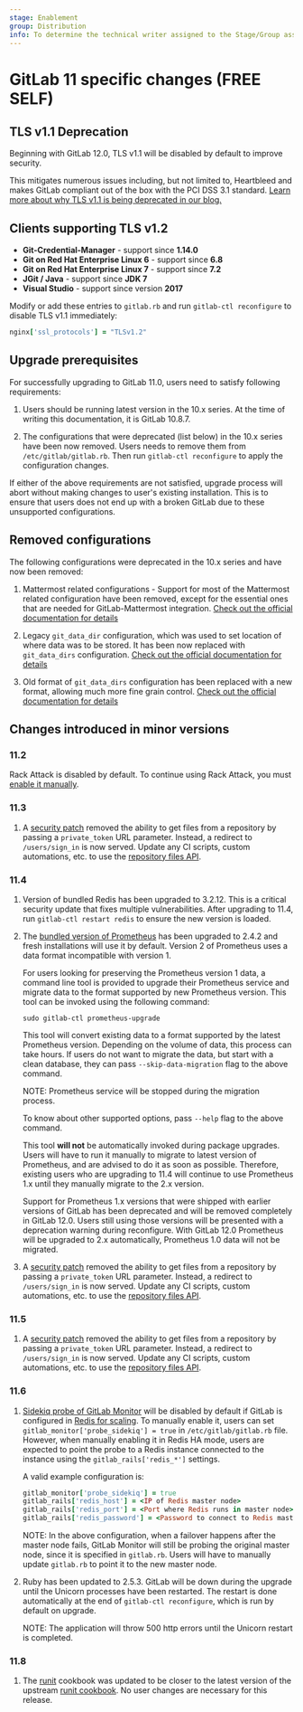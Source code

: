 ```yaml
---
stage: Enablement
group: Distribution
info: To determine the technical writer assigned to the Stage/Group associated with this page, see https://about.gitlab.com/handbook/engineering/ux/technical-writing/#designated-technical-writers
---
```


# GitLab 11 specific changes **(FREE SELF)**

## TLS v1.1 Deprecation

Beginning with GitLab 12.0, TLS v1.1 will be disabled by default to improve security.

This mitigates numerous issues including, but not limited to, Heartbleed and makes
GitLab compliant out of the box with the PCI DSS 3.1 standard.
[Learn more about why TLS v1.1 is being deprecated in our blog.](https://about.gitlab.com/blog/2018/10/15/gitlab-to-deprecate-older-tls/)

## Clients supporting TLS v1.2

- **Git-Credential-Manager** - support since **1.14.0**
- **Git on Red Hat Enterprise Linux 6** - support since **6.8**
- **Git on Red Hat Enterprise Linux 7** - support since **7.2**
- **JGit / Java** - support since **JDK 7**
- **Visual Studio** - support since version **2017**

Modify or add these entries to `gitlab.rb` and run `gitlab-ctl reconfigure` to disable TLS v1.1 immediately:

```ruby
nginx['ssl_protocols'] = "TLSv1.2"
```

## Upgrade prerequisites

For successfully upgrading to GitLab 11.0, users need to satisfy following
requirements:

1. Users should be running latest version in the 10.x series. At the time of
   writing this documentation, it is GitLab 10.8.7.

1. The configurations that were deprecated (list below) in the 10.x series have
   been now removed. Users needs to remove them from `/etc/gitlab/gitlab.rb`. Then run `gitlab-ctl reconfigure` to apply the configuration changes.

If either of the above requirements are not satisfied, upgrade process will
abort without making changes to user's existing installation. This is to ensure
that users does not end up with a broken GitLab due to these unsupported
configurations.

## Removed configurations

The following configurations were deprecated in the 10.x series and have now
been removed:

1. Mattermost related configurations - Support for most of the Mattermost
   related configuration have been removed, except for the essential ones that
   are needed for GitLab-Mattermost integration. [Check out the official documentation for details](https://docs.gitlab.com/ee/integration/mattermost/index.html#upgrading-gitlab-mattermost-from-versions-prior-to-110)

1. Legacy `git_data_dir` configuration, which was used to set location of where
   data was to be stored. It has been now replaced with `git_data_dirs`
   configuration. [Check out the official documentation for details](../settings/configuration.md#store-git-data-in-an-alternative-directory)

1. Old format of `git_data_dirs` configuration has been replaced with a new
   format, allowing much more fine grain control. [Check out the official documentation for details](../settings/configuration.md#store-git-data-in-an-alternative-directory)

## Changes introduced in minor versions

### 11.2

Rack Attack is disabled by default. To continue using Rack Attack, you must [enable it manually](https://docs.gitlab.com/ee/user/admin_area/settings/protected_paths.html).

### 11.3

1. A [security patch](https://about.gitlab.com/releases/2018/11/28/security-release-gitlab-11-dot-5-dot-1-released/#improper-enforcement-of-token-scope)
   removed the ability to get files from a repository by passing
   a `private_token` URL parameter.
   Instead, a redirect to `/users/sign_in` is now served.
   Update any CI scripts, custom automations, etc. to use the
   [repository files API](https://docs.gitlab.com/ee/api/repository_files.html#get-raw-file-from-repository).

### 11.4

1. Version of bundled Redis has been upgraded to 3.2.12. This is a critical
   security update that fixes multiple vulnerabilities. After upgrading to 11.4,
   run `gitlab-ctl restart redis` to ensure the new version is loaded.

1. The [bundled version of Prometheus](https://docs.gitlab.com/ee/administration/monitoring/prometheus/index.html)
   has been upgraded to 2.4.2 and fresh installations will use it by default.
   Version 2 of Prometheus uses a data format incompatible with version 1.

   For users looking for preserving the Prometheus version 1 data, a command
   line tool is provided to upgrade their Prometheus service and migrate data to
   the format supported by new Prometheus version. This tool can be invoked
   using the following command:

   ```shell
   sudo gitlab-ctl prometheus-upgrade
   ```

   This tool will convert existing data to a format supported by the latest
   Prometheus version. Depending on the volume of data, this process can take
   hours. If users do not want to migrate the data, but start with a clean
   database, they can pass `--skip-data-migration` flag to the above command.

   NOTE:
   Prometheus service will be stopped during the migration process.

   To know about other supported options, pass `--help` flag to the above
   command.

   This tool **will not** be automatically invoked during package upgrades.
   Users will have to run it manually to migrate to latest version of
   Prometheus, and are advised to do it as soon as possible. Therefore, existing
   users who are upgrading to 11.4 will continue to use Prometheus 1.x until
   they manually migrate to the 2.x version.

   Support for Prometheus 1.x versions that were shipped with earlier versions
   of GitLab has been deprecated and will be removed completely in GitLab 12.0.
   Users still using those versions will be presented with a deprecation warning
   during reconfigure. With GitLab 12.0 Prometheus will be upgraded to 2.x automatically,
   Prometheus 1.0 data will not be migrated.
1. A [security patch](https://about.gitlab.com/releases/2018/11/28/security-release-gitlab-11-dot-5-dot-1-released/#improper-enforcement-of-token-scope)
   removed the ability to get files from a repository by passing
   a `private_token` URL parameter.
   Instead, a redirect to `/users/sign_in` is now served.
   Update any CI scripts, custom automations, etc. to use the
   [repository files API](https://docs.gitlab.com/ee/api/repository_files.html#get-raw-file-from-repository).

### 11.5

1. A [security patch](https://about.gitlab.com/releases/2018/11/28/security-release-gitlab-11-dot-5-dot-1-released/#improper-enforcement-of-token-scope)
   removed the ability to get files from a repository by passing
   a `private_token` URL parameter.
   Instead, a redirect to `/users/sign_in` is now served.
   Update any CI scripts, custom automations, etc. to use the
   [repository files API](https://docs.gitlab.com/ee/api/repository_files.html#get-raw-file-from-repository).

### 11.6

1. [Sidekiq probe of GitLab Monitor](https://docs.gitlab.com/ee/administration/monitoring/prometheus/gitlab_exporter.html)
   will be disabled by default if GitLab is configured in [Redis for scaling](https://docs.gitlab.com/ee/administration/redis/index.html).
   To manually enable it, users can set `gitlab_monitor['probe_sidekiq'] = true`
   in `/etc/gitlab/gitlab.rb` file. However, when manually enabling it in Redis
   HA mode, users are expected to point the probe to a Redis instance connected
   to the instance using the `gitlab_rails['redis_*']` settings.

   A valid example configuration is:

   ```ruby
   gitlab_monitor['probe_sidekiq'] = true
   gitlab_rails['redis_host'] = <IP of Redis master node>
   gitlab_rails['redis_port'] = <Port where Redis runs in master node>
   gitlab_rails['redis_password'] = <Password to connect to Redis master>
   ```

   NOTE:
   In the above configuration, when a failover happens after the
   master node fails, GitLab Monitor will still be probing the original master
   node, since it is specified in `gitlab.rb`. Users will have to manually update
   `gitlab.rb` to point it to the new master node.

1. Ruby has been updated to 2.5.3. GitLab will be down during the upgrade until
   the Unicorn processes have been restarted. The restart is done automatically
   at the end of `gitlab-ctl reconfigure`, which is run by default on upgrade.

   NOTE:
   The application will throw 500 http errors until the Unicorn restart is completed.

### 11.8

1. The [runit](https://gitlab.com/gitlab-org/omnibus-gitlab/blob/master/files/gitlab-cookbooks/runit) cookbook was updated to be closer to the latest version of the upstream [runit cookbook](https://github.com/chef-cookbooks/runit). No user changes are necessary for this release.
